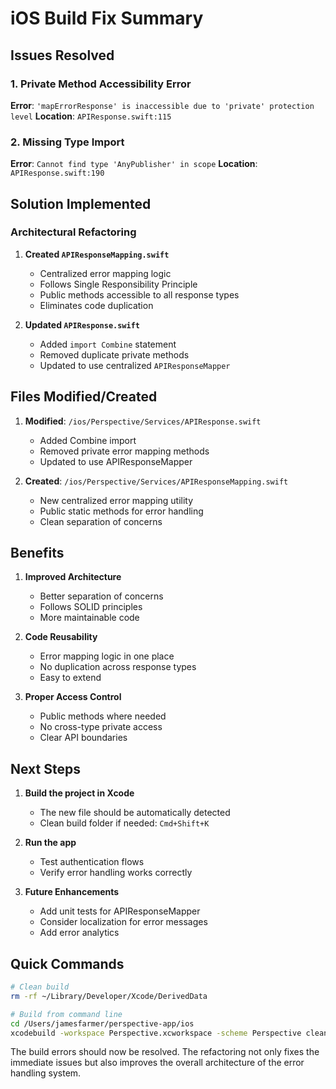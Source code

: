 # iOS Build Fix Summary

## Issues Resolved

### 1. Private Method Accessibility Error
**Error**: `'mapErrorResponse' is inaccessible due to 'private' protection level`
**Location**: `APIResponse.swift:115`

### 2. Missing Type Import
**Error**: `Cannot find type 'AnyPublisher' in scope`
**Location**: `APIResponse.swift:190`

## Solution Implemented

### Architectural Refactoring

1. **Created `APIResponseMapping.swift`**
   - Centralized error mapping logic
   - Follows Single Responsibility Principle
   - Public methods accessible to all response types
   - Eliminates code duplication

2. **Updated `APIResponse.swift`**
   - Added `import Combine` statement
   - Removed duplicate private methods
   - Updated to use centralized `APIResponseMapper`

## Files Modified/Created

1. **Modified**: `/ios/Perspective/Services/APIResponse.swift`
   - Added Combine import
   - Removed private error mapping methods
   - Updated to use APIResponseMapper

2. **Created**: `/ios/Perspective/Services/APIResponseMapping.swift`
   - New centralized error mapping utility
   - Public static methods for error handling
   - Clean separation of concerns

## Benefits

1. **Improved Architecture**
   - Better separation of concerns
   - Follows SOLID principles
   - More maintainable code

2. **Code Reusability**
   - Error mapping logic in one place
   - No duplication across response types
   - Easy to extend

3. **Proper Access Control**
   - Public methods where needed
   - No cross-type private access
   - Clear API boundaries

## Next Steps

1. **Build the project in Xcode**
   - The new file should be automatically detected
   - Clean build folder if needed: `Cmd+Shift+K`

2. **Run the app**
   - Test authentication flows
   - Verify error handling works correctly

3. **Future Enhancements**
   - Add unit tests for APIResponseMapper
   - Consider localization for error messages
   - Add error analytics

## Quick Commands

```bash
# Clean build
rm -rf ~/Library/Developer/Xcode/DerivedData

# Build from command line
cd /Users/jamesfarmer/perspective-app/ios
xcodebuild -workspace Perspective.xcworkspace -scheme Perspective clean build
```

The build errors should now be resolved. The refactoring not only fixes the immediate issues but also improves the overall architecture of the error handling system.